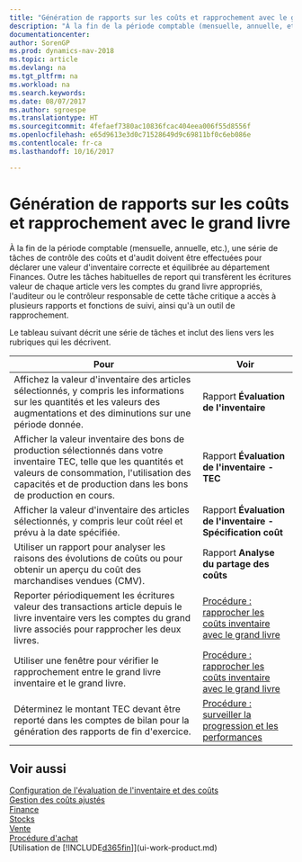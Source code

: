 ```yaml
---
title: "Génération de rapports sur les coûts et rapprochement avec le grand livre"
description: "À la fin de la période comptable (mensuelle, annuelle, etc.), une série de tâches de contrôle des coûts et d'audit doivent être effectuées pour déclarer une valeur d'inventaire correcte et équilibrée au département Finances. Outre les tâches habituelles de report qui transfèrent les écritures valeur de chaque article vers les comptes du grand livre appropriés, l'auditeur ou le contrôleur responsable de cette tâche critique a accès à plusieurs rapports et fonctions de suivi, ainsi qu'à un outil de rapprochement."
documentationcenter: 
author: SorenGP
ms.prod: dynamics-nav-2018
ms.topic: article
ms.devlang: na
ms.tgt_pltfrm: na
ms.workload: na
ms.search.keywords: 
ms.date: 08/07/2017
ms.author: sgroespe
ms.translationtype: HT
ms.sourcegitcommit: 4fefaef7380ac10836fcac404eea006f55d8556f
ms.openlocfilehash: e65d9613e3d0c71528649d9c69811bf0c6eb086e
ms.contentlocale: fr-ca
ms.lasthandoff: 10/16/2017

---
```

# <a name="reporting-costs-and-reconciling-with-the-general-ledger"></a>Génération de rapports sur les coûts et rapprochement avec le grand livre
À la fin de la période comptable (mensuelle, annuelle, etc.), une série de tâches de contrôle des coûts et d'audit doivent être effectuées pour déclarer une valeur d'inventaire correcte et équilibrée au département Finances. Outre les tâches habituelles de report qui transfèrent les écritures valeur de chaque article vers les comptes du grand livre appropriés, l'auditeur ou le contrôleur responsable de cette tâche critique a accès à plusieurs rapports et fonctions de suivi, ainsi qu'à un outil de rapprochement.  

 Le tableau suivant décrit une série de tâches et inclut des liens vers les rubriques qui les décrivent.   

|**Pour**|**Voir**|  
|------------|-------------|  
|Affichez la valeur d'inventaire des articles sélectionnés, y compris les informations sur les quantités et les valeurs des augmentations et des diminutions sur une période donnée.|Rapport **Évaluation de l'inventaire**|  
|Afficher la valeur inventaire des bons de production sélectionnés dans votre inventaire TEC, telle que les quantités et valeurs de consommation, l'utilisation des capacités et de production dans les bons de production en cours.|Rapport **Évaluation de l'inventaire - TEC**|  
|Afficher la valeur d'inventaire des articles sélectionnés, y compris leur coût réel et prévu à la date spécifiée.|Rapport **Évaluation de l'inventaire - Spécification coût**|  
|Utiliser un rapport pour analyser les raisons des évolutions de coûts ou pour obtenir un aperçu du coût des marchandises vendues (CMV).|Rapport **Analyse du partage des coûts**|  
|Reporter périodiquement les écritures valeur des transactions article depuis le livre inventaire vers les comptes du grand livre associés pour rapprocher les deux livres.|[Procédure : rapprocher les coûts inventaire avec le grand livre](finance-how-to-post-inventory-costs-to-the-general-ledger.md)|  
|Utiliser une fenêtre pour vérifier le rapprochement entre le grand livre inventaire et le grand livre.|[Procédure : rapprocher les coûts inventaire avec le grand livre](finance-how-to-post-inventory-costs-to-the-general-ledger.md)|  
|Déterminez le montant TEC devant être reporté dans les comptes de bilan pour la génération des rapports de fin d'exercice.|[Procédure : surveiller la progression et les performances](projects-how-monitor-progress-performance.md)|

## <a name="see-also"></a>Voir aussi  
[Configuration de l'évaluation de l'inventaire et des coûts](finance-set-up-inventory-valuation-and-costing.md)  
[Gestion des coûts ajustés](finance-manage-inventory-costs.md)  
[Finance](finance.md)  
[Stocks](inventory-manage-inventory.md)   
[Vente](sales-manage-sales.md)   
[Procédure d'achat](purchasing-manage-purchasing.md)  
[Utilisation de [!INCLUDE[d365fin](includes/d365fin_md.md)]](ui-work-product.md)

